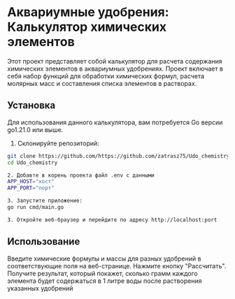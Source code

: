 # Аквариумные удобрения: Калькулятор химических элементов

Этот проект представляет собой калькулятор для расчета содержания химических элементов в аквариумных удобрениях.
Проект включает в себя набор функций для обработки химических формул, расчета молярных масс и составления списка элементов в растворах.

## Установка

Для использования данного калькулятора, вам потребуется Go версии go1.21.0 или выше.

1. Склонируйте репозиторий:

```bash
git clone https://github.com/https://github.com/zatrasz75/Udo_chemistry.git
cd Udo_chemistry

2. Добавте в корень проекта файл .env с данными
APP_HOST="хост"
APP_PORT="порт"

3. Запустите приложение:
go run cmd/main.go

3. Откройте веб-браузер и перейдите по адресу http://localhost:port

```

## Использование
Введите химические формулы и массы для разных удобрений в соответствующие поля на веб-странице.
Нажмите кнопку "Рассчитать".
Получите результат, который покажет, сколько грамм каждого элемента будет содержаться в 1 литре воды после растворения указанных удобрений